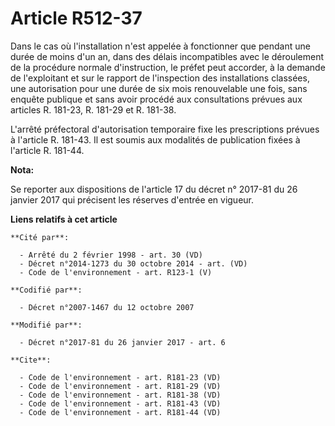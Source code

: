 # Article R512-37

Dans le cas où l'installation n'est appelée à fonctionner que pendant une durée de moins d'un an, dans des délais
incompatibles avec le déroulement de la procédure normale d'instruction, le préfet peut accorder, à la demande de
l'exploitant et sur le rapport de l'inspection des installations classées, une autorisation pour une durée de six mois
renouvelable une fois, sans enquête publique et sans avoir procédé aux consultations prévues aux articles R. 181-23, R.
181-29 et R. 181-38. 

L'arrêté préfectoral d'autorisation temporaire fixe les prescriptions prévues à l'article R. 181-43. Il est soumis aux
modalités de publication fixées à l'article R. 181-44.

**Nota:**

Se reporter aux dispositions de l'article 17 du décret n° 2017-81 du 26 janvier 2017 qui précisent les réserves d'entrée en
vigueur.

**Liens relatifs à cet article**

	**Cité par**:

	  - Arrêté du 2 février 1998 - art. 30 (VD)
	  - Décret n°2014-1273 du 30 octobre 2014 - art. (VD)
	  - Code de l'environnement - art. R123-1 (V)

	**Codifié par**:

	  - Décret n°2007-1467 du 12 octobre 2007

	**Modifié par**:

	  - Décret n°2017-81 du 26 janvier 2017 - art. 6

	**Cite**:

	  - Code de l'environnement - art. R181-23 (VD)
	  - Code de l'environnement - art. R181-29 (VD)
	  - Code de l'environnement - art. R181-38 (VD)
	  - Code de l'environnement - art. R181-43 (VD)
	  - Code de l'environnement - art. R181-44 (VD)

